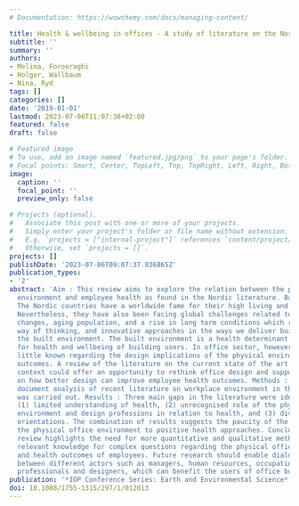 ```yaml
---
# Documentation: https://wowchemy.com/docs/managing-content/

title: Health & wellbeing in offices - A study of literature on the Nordic perspective
subtitle: ''
summary: ''
authors:
- Melina, Forooraghi
- Holger, Wallbaum
- Nina, Ryd
tags: []
categories: []
date: '2019-01-01'
lastmod: 2023-07-06T11:07:38+02:00
featured: false
draft: false

# Featured image
# To use, add an image named `featured.jpg/png` to your page's folder.
# Focal points: Smart, Center, TopLeft, Top, TopRight, Left, Right, BottomLeft, Bottom, BottomRight.
image:
  caption: ''
  focal_point: ''
  preview_only: false

# Projects (optional).
#   Associate this post with one or more of your projects.
#   Simply enter your project's folder or file name without extension.
#   E.g. `projects = ["internal-project"]` references `content/project/deep-learning/index.md`.
#   Otherwise, set `projects = []`.
projects: []
publishDate: '2023-07-06T09:07:37.836865Z'
publication_types:
- '2'
abstract: 'Aim : This review aims to explore the relation between the physical office
  environment and employee health as found in the Nordic literature. Background :
  The Nordic countries have a worldwide fame for their high living and working standards.
  Nevertheless, they have also been facing global challenges related to demographic
  changes, aging population, and a rise in long term conditions which require a creative
  way of thinking, and innovative approaches in the ways we deliver buildings and
  the built environment. The built environment is a health determinant and a resource
  for health and wellbeing of building users. In office sector, however, there is
  little known regarding the design implications of the physical environment for health
  outcomes. A review of the literature on the current state of the art in the Nordic
  context could offer an opportunity to rethink office design and support dialogue
  on how better design can improve employee health outcomes. Methods : An explorative
  document analysis of recent literature on workplace environment in the Nordic context
  was carried out. Results : Three main gaps in the literature were identified, including
  (1) limited understanding of health, (2) unrecognised role of the physical work
  environment and design professions in relation to health, and (3) diverse research
  orientations. The combination of results suggests the paucity of the studies relating
  the physical office environment to positive health approaches. Conclusions : This
  review highlights the need for more quantitative and qualitative methods to give
  relevant knowledge for complex questions regarding the physical office environment
  and health outcomes of employees. Future research should enable dialogue and collaboration
  between different actors such as managers, human resources, occupational health
  professionals and designers, which can benefit the users of office building.  '
publication: '*IOP Conference Series: Earth and Environmental Science*'
doi: 10.1088/1755-1315/297/1/012013
---
```

